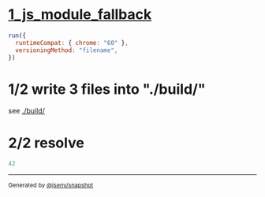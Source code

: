 # [1_js_module_fallback](../../modulepreload_build.test.mjs#L28)

```js
run({
  runtimeCompat: { chrome: "60" },
  versioningMethod: "filename",
})
```

# 1/2 write 3 files into "./build/"

see [./build/](./build/)

# 2/2 resolve

```js
42
```

---

<sub>
  Generated by <a href="https://github.com/jsenv/core/tree/main/packages/independent/snapshot">@jsenv/snapshot</a>
</sub>
